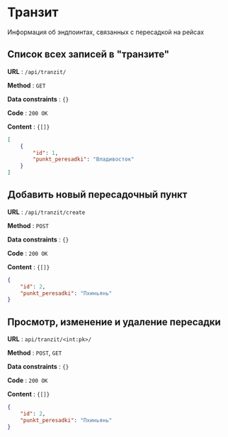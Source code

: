 # Транзит

Информация об эндпоинтах, связанных с пересадкой на рейсах

## Cписок всех записей в "транзите"

**URL** : `/api/tranzit/`

**Method** : `GET`

**Data constraints** : `{}`

**Code** : `200 OK`

**Content** : `{[]}`

```json
[
    {
        "id": 1,
        "punkt_peresadki": "Владивосток"
    }
]
```
## Добавить новый пересадочный пункт

**URL** : `/api/tranzit/create`

**Method** : `POST`

**Data constraints** : `{}`

**Code** : `200 OK`

**Content** : `{[]}`

```json
{
    "id": 2,
    "punkt_peresadki": "Пхиньянь"
}
```

## Просмотр, изменение и удаление пересадки

**URL** : `api/tranzit/<int:pk>/`

**Method** : `POST`, `GET`

**Data constraints** : `{}`

**Code** : `200 OK`

**Content** : `{[]}`

```json
{
    "id": 2,
    "punkt_peresadki": "Пхиньянь"
}
```
